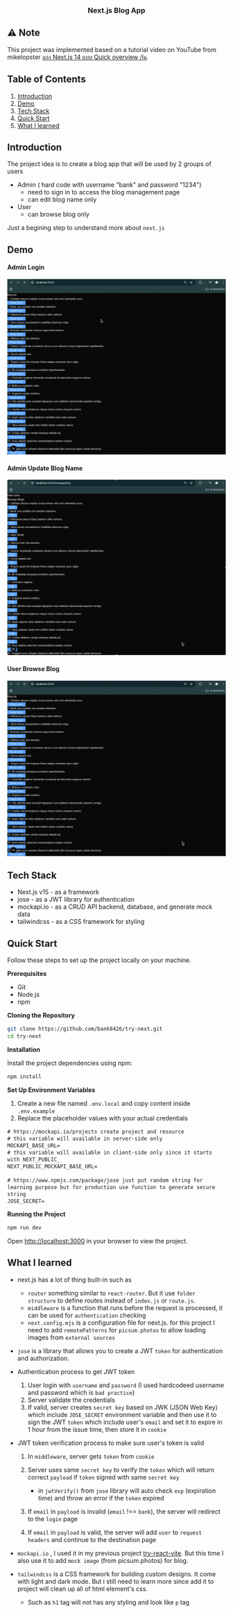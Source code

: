 <h3 align="center">Next.js Blog App</h3>

## ⚠️ Note

This project was implemented based on a tutorial video on YouTube from mikelopster
[ลอง Next.js 14 แบบ Quick overview กัน](https://www.youtube.com/watch?v=e8-WmjKdfRo).

## Table of Contents

1. [Introduction](#introduction)
2. [Demo](#demo)
3. [Tech Stack](#tech-stack)
4. [Quick Start](#quick-start)
5. [What I learned](#learn)

## <a name="introduction">Introduction</a>

The project idea is to create a blog app that will be used by 2 groups of users

- Admin ( hard code with username "bank" and password "1234")
  - need to sign in to access the blog management page
  - can edit blog name only
- User
  - can browse blog only

Just a begining step to understand more about `next.js`

## <a name="demo">Demo</a>

#### Admin Login

<a href="">
  <img src="public/readme/admin-login.gif" alt="Admin Login" />
</a>

#### Admin Update Blog Name

<a href="">
  <img src="public/readme/admin-update-blog-name.gif" alt="Admin Update Blog Name" />
</a>

#### User Browse Blog

<a href="">
  <img src="public/readme/user-browse-blog.gif" alt="User Browse Blog" />
</a>

## <a name="tech-stack">Tech Stack</a>

- Next.js v15 - as a framework
- jose - as a JWT library for authentication
- mockapi.io - as a CRUD API backend, database, and generate mock data
- tailwindcss - as a CSS framework for styling

## <a name="quick-start">Quick Start</a>

Follow these steps to set up the project locally on your machine.

**Prerequisites**

- Git
- Node.js
- npm

**Cloning the Repository**

```bash
git clone https://github.com/bank8426/try-next.git
cd try-next
```

**Installation**

Install the project dependencies using npm:

```bash
npm install
```

**Set Up Environment Variables**

1. Create a new file named `.env.local` and copy content inside `.env.example`
2. Replace the placeholder values with your actual credentials

```env
# https://mockapi.io/projects create project and resource
# this variable will available in server-side only
MOCKAPI_BASE_URL=
# this variable will available in client-side only since it starts with NEXT_PUBLIC_
NEXT_PUBLIC_MOCKAPI_BASE_URL=

# https://www.npmjs.com/package/jose just put random string for learning purpose but for production use function to generate secure string
JOSE_SECRET=
```

**Running the Project**

```bash
npm run dev
```

Open [http://localhost:3000](http://localhost:3000/) in your browser to view the project.

## <a name="learn">What I learned</a>

- next.js has a lot of thing built-in such as

  - `router` something similar to `react-router`. But it use `folder structure` to define routes instead of `index.js` or `route.js`.
  - `middleware` is a function that runs before the request is processed, it can be used for `authentication` checking
  - `next.config.mjs` is a configuration file for next.js. for this project I need to add `remotePatterns` for `picsum.photos` to allow loading images from `external sources`

- `jose` is a library that allows you to create a JWT `token` for authentication and authorization.

- Authentication process to get JWT token

  1. User login with `username` and `password` (I used hardcodeed username and password which is `bad practice`)
  2. Server validate the credentials
  3. If valid, server creates `secret key` based on JWK (JSON Web Key) which include `JOSE_SECRET` environment variable and then use it to sign the JWT `token` which include user's `email` and set it to expire in 1 hour from the issue time, then store it in `cookie`

- JWT token verification process to make sure user's token is valid

  1. In `middleware`, server gets `token` from `cookie`

  2. Server uses same `secret key` to verify the `token` which will return correct `payload` if `token` signed with same `secret key`

     - in `jwtVerify()` from `jose` library will auto check `exp` (expiration time) and throw an error if the `token` expired

  3. If `email` in `payload` is invalid (`email` !== `bank`), the server will redirect to the `login` page
  4. If `email` in `payload` is valid, the server will add `user` to `request headers` and continue to the destination page

- `mockapi.io` , I used it in my previous project
  [try-react-vite](https://github.com/bank8426/try-react-vite). But this time I also use it to add `mock image` (from picsum.photos) for blog.

- `tailwindcss` is a CSS framework for building custom designs. It come with light and dark mode. But i still need to learn more since add it to project will clean up all of html element's css.
  - Such as `h1` tag will not has any styling and look like `p` tag
